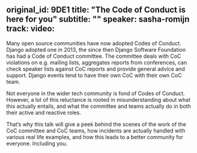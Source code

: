 original_id: 9DE1
title: "The Code of Conduct is here for you"
subtitle: ""
speaker: sasha-romijn
track: 
video:
---
Many open source communities have now adopted Codes of Conduct. Django adopted one in 2013, the since then Django Software Foundation has had a Code of Conduct committee. The committee deals with CoC violations on e.g. mailing lists, aggregates reports from conferences, can check speaker lists against CoC reports and provide general advice and support. Django events tend to have their own CoC with their own CoC team.

Not everyone in the wider tech community is fond of Codes of Conduct. However, a lot of this reluctance is rooted in misunderstanding about what this actually entails, and what the committee and teams actually do in both their active and reactive roles.

That’s why this talk will give a peek behind the scenes of the work of the CoC committee and CoC teams, how incidents are actually handled with various real life examples, and how this leads to a better community for everyone. Including you.